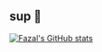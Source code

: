## sup 👋
[![Fazal's GitHub stats](https://github-readme-stats.vercel.app/api?username=razornoc&theme=radical)](https://github.com/razornoc/github-readme-stats)
<!--
**razornoc/razornoc** is a ✨ _special_ ✨ repository because its `README.md` (this file) appears on your GitHub profile.

Here are some ideas to get you started:

- 🔭 I’m currently working on ...
- 🌱 I’m currently learning ...
- 👯 I’m looking to collaborate on ...
- 🤔 I’m looking for help with ...
- 💬 Ask me about ...
- 📫 How to reach me: ...
- 😄 Pronouns: ...
- ⚡ Fun fact: ...
-->
